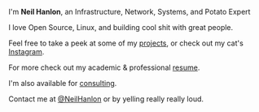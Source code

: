 ---
---

I'm **Neil Hanlon**, an Infrastructure, Network, Systems, and Potato Expert

I love Open Source, Linux, and building cool shit with great people.

Feel free to take a peek at some of my [projects], or check out my cat's [Instagram].

For more check out my academic & professional [resume].

I'm also available for [consulting].

Contact me at [@NeilHanlon] or by yelling really really loud.



[projects]: /projects
[resume]: https://shrug.pw/resume.pdf
[@NeilHanlon]: https://bsky.app/profile/shrug.pw
[instagram]: https://instagram.com/noellathekitty
[consulting]: https://shrugpw.com

